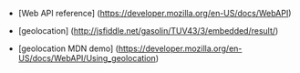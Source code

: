 * [Web API reference] (https://developer.mozilla.org/en-US/docs/WebAPI)

* [geolocation] (http://jsfiddle.net/gasolin/TUV43/3/embedded/result/)
* [geolocation MDN demo] (https://developer.mozilla.org/en-US/docs/WebAPI/Using_geolocation)
